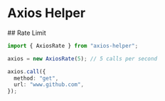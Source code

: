 # Axios Helper

## Rate Limit

```typescript
import { AxiosRate } from "axios-helper";

axios = new AxiosRate(5); // 5 calls per second

axios.call({
  method: "get",
  url: "www.github.com",
});
```

